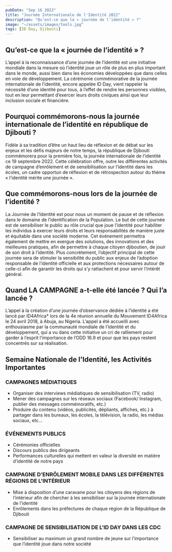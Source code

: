 ```yaml
---
pubDate: "Sep 16 2022"
title: "Journée Internationale de l'Identité 2022"
description: "Qu’est-ce que la « journée de l’identité » ?"
image: "~/assets/images/tools.jpg"
tags: [ID Day, Djibouti]
---
```


## Qu’est-ce que la « journée de l’identité » ?

L’appel à la reconnaissance d’une journée de l’identité est une initiative mondiale dans la
mesure où l’identité joue un rôle de plus en plus important dans le monde, aussi bien dans
les économies développées que dans celles en voie de développement.
La cérémonie commémorative de la journée internationale de l’identité, encore appelée ID
Day, vient rappeler la nécessité d’une identité pour tous, à l’effet de rendre les personnes
visibles, tout en leur permettant d’exercer leurs droits civiques ainsi que leur inclusion
sociale et financière.

## Pourquoi commémorons-nous la journée internationale de l’identité en république de Djibouti ?

Fidèle à sa tradition d’être un haut lieu de réflexion et de débat sur les enjeux et les défis
majeurs de notre temps, la république de Djibouti commémorera pour la première fois, la
journée internationale de l’identité ce 19 septembre 2022. Cette célébration offre, outre les
différentes activités de campagne d’enrôlement et de sensibilisation sur l’identité dans les
écoles, un cadre opportun de réflexion et de rétrospection autour du thème « l’identité
mérite une journée ».

## Que commémorons-nous lors de la journée de l’identité ?

La Journée de l’Identité est pour nous un moment de pause et de réflexion dans le domaine
de l’identification de la Population.
Le but de cette journée est de sensibiliser le public au rôle crucial que joue l’identité pour
habiliter les individus à exercer leurs droits et leurs responsabilités de manière juste et
équitable dans une société moderne.
Cet événement permettra également de mettre en exergue des solutions, des innovations
et des meilleures pratiques, afin de permettre à chaque citoyen djiboutien, de jouir de son
droit à l’identité.
Plus concrètement, l’objectif principal de cette journée sera de stimuler la sensibilité du
public aux enjeux de l’adoption responsable de l’identité officielle et aux protections
nécessaires autour de celle-ci afin de garantir les droits qui s’y rattachent et pour servir
l’intérêt général.

## Quand LA CAMPAGNE a-t-elle été lancée ? Qui l’a lancée ?

L’appel à la création d’une journée d’observance dédiée à l’identité a été lancé par
ID4Africa* lors de la 4e réunion annuelle du Mouvement ID4Africa le 24 avril 2018, à Abuja,
au Nigeria. L’appel a été accueilli avec enthousiasme par la communauté mondiale de
l’identité et du développement, qui a vu dans cette initiative un cri de ralliement pour
garder à l’esprit l’importance de l’ODD 16.9 et pour que les pays restent concentrés sur sa
réalisation.

## Semaine Nationale de l'Identité, les Activités Importantes

### CAMPAGNES MÉDIATIQUES

- Organiser des interviews médiatiques de sensibilisation (TV, radio)
- Mener des campagnes sur les réseaux sociaux (Facebook/ Instagram, publier des
messages commémoratifs, etc.)
- Produire du contenu (vidéos, publicités, dépliants, affiches, etc.) à partager dans les
bureaux, les écoles, la télévision, la radio, les médias sociaux, etc…

### ÉVÉNEMENTS PUBLICS

- Cérémonies officielles
- Discours publics des dirigeants
- Performances culturelles qui mettent en valeur la diversité en matière d’identité de notre pays

### CAMPAGNE D’ENRÔLEMENT MOBILE DANS LES DIFFÉRENTES RÉGIONS DE L’INTÉRIEUR

- Mise à disposition d’une caravane pour les citoyens des régions de l’intérieur afin de chercher à les sensibiliser sur la journée internationale de l’identité
- Enrôlements dans les préfectures de chaque région de la République de Djibouti

### CAMPAGNE DE SENSIBILISATION DE L’ID DAY DANS LES CDC

- Sensibiliser au maximum un grand nombre de jeune sur l’importance que l’identité
joue dans notre société
